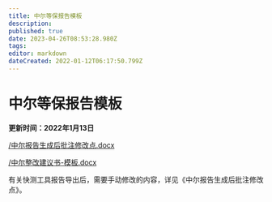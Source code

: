 ```yaml
---
title: 中尔等保报告模板
description: 
published: true
date: 2023-04-26T08:53:28.980Z
tags: 
editor: markdown
dateCreated: 2022-01-12T06:17:50.799Z
---
```


# 中尔等保报告模板

**更新时间：2022年1月13日**

[/中尔报告生成后批注修改点.docx](/中尔报告生成后批注修改点.docx)

[/中尔整改建议书-模板.docx](/中尔整改建议书-模板.docx)

有关快测工具报告导出后，需要手动修改的内容，详见《中尔报告生成后批注修改点》。